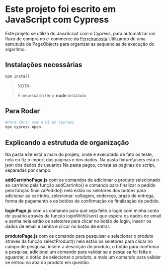 # Este projeto foi escrito em JavaScript com Cypress

Este projeto se utiliza do JavaScript com o Cypress, para automatizar um fluxo de compra no e-commerce da [Ferreiracosta](https://www.ferreiracosta.com/)
Utilizando de uma estrutuda de PageObjects para organizar as sequencias de execução do algoritmo.

## Instalações necessárias
```bash
npm install
```
>NOTA:
>>
> É necessário ter o **node** instalado

## Para **Rodar**
```bash
#Para abrir com a UI do Cypress
npx cypress open
```

## Explicando a estrutuda de organização

Na pasta e2e está a main do projeto, onde é executado de fato os teste, nela eu fiz o import das paginas e dos dados. 
Na pasta fixture\users está o json dos dados de usuários
Na pasta pages, consta as paginas de script, separadas por campo:

**addCarrinhoPage.js** com os comandos de adicionar o produto selecionado ao carrinho pela função addCarrinho() e comando para finalizar o pedido pela função finalizaPedido()
nela estão os seletores dos botões para adicionar ao carrinho, selecionar: voltagem, endereço, prazo de entrega, forma de pagamento e os botões de confirmação de finalização de pedido.

**loginPage.js** com os comando para que seja feito o login com minha conta de usuário através da função loginWithUser() que espera os dados de email e senha
nela estão os seletores para clicar no botão de login, inserir os dados de email e senha e clicar no botão de entrar. 

**produtoPage.js** com os comando para pesquisar e selecionar o produto através da função selectProduct()
nela estão os seletores para clicar no campo de pesquisa, inserir a descrição do produto, o botão para confirmar a pesquisa, adicionei um comando para validar se a pesquisa foi feita e aguardar,
o botão de selecionar o produto, e mais um comando para validar se entrou na aba do produto em questão.
